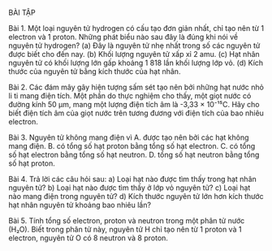 BÀI TẬP

Bài 1. Một loại nguyên tử hydrogen có cấu tạo đơn giản nhất, chỉ tạo nên từ 1 electron và 1 proton. Những phát biểu nào sau đây là đúng khi nói về nguyên tử hydrogen?
(a) Đây là nguyên tử nhẹ nhất trong số các nguyên tử được biết cho đến nay.
(b) Khối lượng nguyên tử xấp xỉ 2 amu.
(c) Hạt nhân nguyên tử có khối lượng lớn gấp khoảng 1 818 lần khối lượng lớp vỏ.
(d) Kích thước của nguyên tử bằng kích thước của hạt nhân.

Bài 2. Các đám mây gây hiện tượng sấm sét tạo nên bởi những hạt nước nhỏ li ti mang điện tích. Một phần do thực nghiệm cho thấy, một giọt nước có đường kính 50 μm, mang một lượng điện tích âm là -3,33 × 10⁻¹⁵C. Hãy cho biết điện tích âm của giọt nước trên tương đương với điện tích của bao nhiêu electron.

Bài 3. Nguyên tử không mang điện vì
A. được tạo nên bởi các hạt không mang điện.
B. có tổng số hạt proton bằng tổng số hạt electron.
C. có tổng số hạt electron bằng tổng số hạt neutron.
D. tổng số hạt neutron bằng tổng số hạt proton.

Bài 4. Trả lời các câu hỏi sau:
a) Loại hạt nào được tìm thấy trong hạt nhân nguyên tử?
b) Loại hạt nào được tìm thấy ở lớp vỏ nguyên tử?
c) Loại hạt nào mang điện trong nguyên tử?
d) Kích thước nguyên tử lớn hơn kích thước hạt nhân nguyên tử khoảng bao nhiêu lần?

Bài 5. Tính tổng số electron, proton và neutron trong một phân tử nước (H₂O). Biết trong phân tử này, nguyên tử H chỉ tạo nên từ 1 proton và 1 electron, nguyên tử O có 8 neutron và 8 proton.